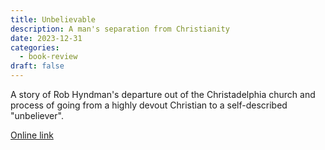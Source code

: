 ```yaml
---
title: Unbelievable
description: A man's separation from Christianity
date: 2023-12-31
categories:
  - book-review
draft: false
---
```

A story of Rob Hyndman's departure out of the Christadelphia church and process of going from a highly devout Christian to a self-described "unbeliever".

[Online link](https://robjhyndman.com/unbelievable/)

